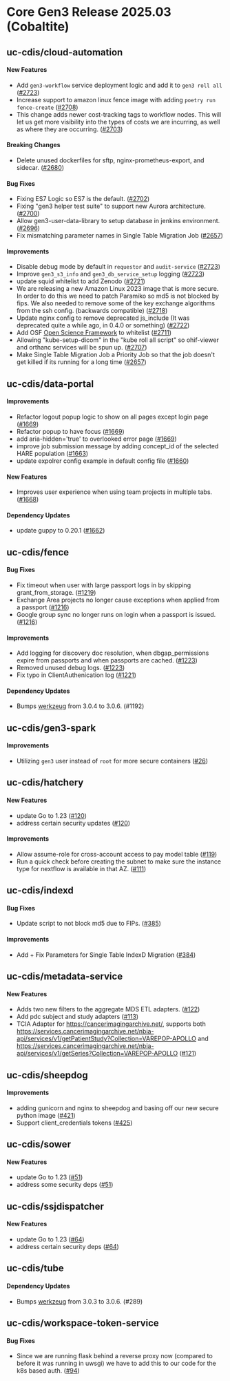 # Core Gen3 Release 2025.03 (Cobaltite)
## uc-cdis/cloud-automation

#### New Features
  - Add `gen3-workflow` service deployment logic and add it to `gen3 roll all` 
    ([#2723](https://github.com/uc-cdis/cloud-automation/pull/2723))
  - Increase support to amazon linux fence image with adding `poetry run 
    fence-create` ([#2708](https://github.com/uc-cdis/cloud-automation/pull/2708)) 
  - This change adds newer cost-tracking tags to workflow nodes. This will let 
    us get more visibility into the types of costs we are incurring, as well as 
    where they are occurring. ([#2703](https://github.com/uc-cdis/cloud-automation/pull/2703)) 

#### Breaking Changes
  - Delete unused dockerfiles for sftp, nginx-prometheus-export, and sidecar. 
    ([#2680](https://github.com/uc-cdis/cloud-automation/pull/2680))

#### Bug Fixes
  - Fixing ES7 Logic so ES7 is the default. ([#2702](https://github.com/uc-cdis/cloud-automation/pull/2702)) 
  - Fixing "gen3 helper test suite" to support new Aurora architecture. ([#2700](https://github.com/uc-cdis/cloud-automation/pull/2700)) 
  - Allow gen3-user-data-library to setup database in jenkins environment. 
    ([#2696](https://github.com/uc-cdis/cloud-automation/pull/2696))
  - Fix mismatching parameter names in Single Table Migration Job ([#2657](https://github.com/uc-cdis/cloud-automation/pull/2657)) 

#### Improvements
  - Disable debug mode by default in `requestor` and `audit-service` ([#2723](https://github.com/uc-cdis/cloud-automation/pull/2723)) 
  - Improve `gen3_s3_info` and `gen3_db_service_setup` logging ([#2723](https://github.com/uc-cdis/cloud-automation/pull/2723)) 
  - update squid whitelist to add Zenodo ([#2721](https://github.com/uc-cdis/cloud-automation/pull/2721)) 
  - We are releasing a new Amazon Linux 2023 image that is more secure. In 
    order to do this we need to patch Paramiko so md5 is not blocked by fips. 
    We also needed to remove some of the key exchange algorithms from the ssh 
    config. (backwards compatible) ([#2718](https://github.com/uc-cdis/cloud-automation/pull/2718)) 
  - Update nginx config to remove deprecated js_include (It was deprecated 
    quite a while ago, in 0.4.0 or something) ([#2722](https://github.com/uc-cdis/cloud-automation/pull/2722)) 
  - Add OSF [Open Science Framework](https://www.cos.io/products/osf) to 
    whitelist ([#2711](https://github.com/uc-cdis/cloud-automation/pull/2711))
  - Allowing "kube-setup-dicom" in the "kube roll all script" so ohif-viewer 
    and orthanc services will be spun up. ([#2707](https://github.com/uc-cdis/cloud-automation/pull/2707)) 
  - Make Single Table Migration Job a Priority Job so that the job doesn't get 
    killed if its running for a long time ([#2657](https://github.com/uc-cdis/cloud-automation/pull/2657)) 

## uc-cdis/data-portal

#### Improvements
  - Refactor logout popup logic to show on all pages except login page ([#1669](https://github.com/uc-cdis/data-portal/pull/1669)) 
  - Refactor popup to have focus ([#1669](https://github.com/uc-cdis/data-portal/pull/1669)) 
  - add aria-hidden='true' to overlooked error page ([#1669](https://github.com/uc-cdis/data-portal/pull/1669)) 
  - improve job submission message by adding concept_id of the selected HARE 
    population ([#1663](https://github.com/uc-cdis/data-portal/pull/1663))
  - update expolrer config example in default config file ([#1660](https://github.com/uc-cdis/data-portal/pull/1660)) 

#### New Features
  - Improves user experience when using team projects in multiple tabs. ([#1668](https://github.com/uc-cdis/data-portal/pull/1668)) 

#### Dependency Updates
  - update guppy to 0.20.1 ([#1662](https://github.com/uc-cdis/data-portal/pull/1662)) 

## uc-cdis/fence

#### Bug Fixes
  - Fix timeout when user with large passport logs in by skipping 
    grant_from_storage. ([#1219](https://github.com/uc-cdis/fence/pull/1219))
  - Exchange Area projects no longer cause exceptions when applied from a 
    passport ([#1216](https://github.com/uc-cdis/fence/pull/1216))
  - Google group sync no longer runs on login when a passport is issued. 
    ([#1216](https://github.com/uc-cdis/fence/pull/1216))

#### Improvements
  - Add logging for discovery doc resolution, when dbgap_permissions expire 
    from passports and when passports are cached. ([#1223](https://github.com/uc-cdis/fence/pull/1223)) 
  - Removed unused debug logs. ([#1223](https://github.com/uc-cdis/fence/pull/1223)) 
  - Fix typo in ClientAuthenication log ([#1221](https://github.com/uc-cdis/fence/pull/1221)) 

#### Dependency Updates
  - Bumps [werkzeug](https://github.com/pallets/werkzeug) from 3.0.4 to 3.0.6. 
    (#1192)

## uc-cdis/gen3-spark

#### Improvements
  - Utilizing `gen3` user instead of `root` for more secure containers ([#26](https://github.com/uc-cdis/gen3-spark/pull/26)) 

## uc-cdis/hatchery

#### New Features
  - update Go to 1.23 ([#120](https://github.com/uc-cdis/hatchery/pull/120))
  - address certain security updates ([#120](https://github.com/uc-cdis/hatchery/pull/120)) 

#### Improvements
  - Allow assume-role for cross-account access to pay model table ([#119](https://github.com/uc-cdis/hatchery/pull/119)) 
  - Run a quick check before creating the subnet to make sure the instance type 
    for nextflow is available in that AZ. ([#111](https://github.com/uc-cdis/hatchery/pull/111)) 

## uc-cdis/indexd

#### Bug Fixes
  - Update script to not block md5 due to FIPs. ([#385](https://github.com/uc-cdis/indexd/pull/385)) 

#### Improvements
  - Add + Fix Parameters for Single Table IndexD Migration ([#384](https://github.com/uc-cdis/indexd/pull/384)) 

## uc-cdis/metadata-service

#### New Features
  - Adds two new filters to the aggregate MDS ETL adapters. ([#122](https://github.com/uc-cdis/metadata-service/pull/122)) 
  - Add pdc subject and study adapters ([#113](https://github.com/uc-cdis/metadata-service/pull/113)) 
  - TCIA Adapter for https://cancerimagingarchive.net/, supports both 
    https://services.cancerimagingarchive.net/nbia-api/services/v1/getPatientStudy?Collection=VAREPOP-APOLLO
    and 
    https://services.cancerimagingarchive.net/nbia-api/services/v1/getSeries?Collection=VAREPOP-APOLLO
    ([#121](https://github.com/uc-cdis/metadata-service/pull/121))

## uc-cdis/sheepdog

#### Improvements
  - adding gunicorn and nginx to sheepdog and basing off our new secure python 
    image ([#421](https://github.com/uc-cdis/sheepdog/pull/421))
  - Support client_credentials tokens ([#425](https://github.com/uc-cdis/sheepdog/pull/425)) 

## uc-cdis/sower

#### New Features
  - update Go to 1.23 ([#51](https://github.com/uc-cdis/sower/pull/51))
  - address some security deps ([#51](https://github.com/uc-cdis/sower/pull/51))

## uc-cdis/ssjdispatcher

#### New Features
  - update Go to 1.23 ([#64](https://github.com/uc-cdis/ssjdispatcher/pull/64))
  - address certain security deps ([#64](https://github.com/uc-cdis/ssjdispatcher/pull/64)) 

## uc-cdis/tube

#### Dependency Updates
  - Bumps [werkzeug](https://github.com/pallets/werkzeug) from 3.0.3 to 3.0.6. 
    (#289)

## uc-cdis/workspace-token-service

#### Bug Fixes
  - Since we are running flask behind a reverse proxy now (compared to before 
    it was running in uwsgi) we have to add this to our code for the k8s based 
    auth. ([#94](https://github.com/uc-cdis/workspace-token-service/pull/94))

